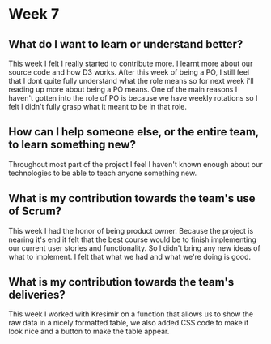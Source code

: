 # Week 7 
## What do I want to learn or understand better?
This week I felt I really started to contribute more. I learnt more about our source code and how D3 works. After this week of being a PO, I still feel that I dont quite fully understand what the role means so for next week i'll reading up more about being a PO means. One of the main reasons I haven't gotten into the role of PO is because we have weekly rotations so I felt I didn't fully grasp what it meant to be in that role.

## How can I help someone else, or the entire team, to learn something new?
Throughout most part of the project I feel I haven't known enough about our technologies to be able to teach anyone something new.

## What is my contribution towards the team's use of Scrum?
This week I had the honor of being product owner. Because the project is nearing it's end it felt that the best course
would be to finish implementing our current user stories and functionality. So I didn't bring any new ideas of what to implement.
I felt that what we had and what we're doing is good.

## What is my contribution towards the team's deliveries?
This week I worked with Kresimir on a function that allows us to show the raw data in a nicely formatted table, we also added
CSS code to make it look nice and a button to make the table appear.